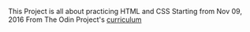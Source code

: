 This Project is all about practicing HTML and CSS
Starting from Nov 09, 2016
From The Odin Project's [curriculum](http://www.theodinproject.com/web-development-101/html-css)

